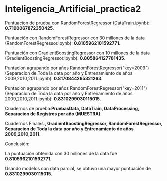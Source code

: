 # Inteligencia_Artificial_practica2

Puntuacion de prueba con RandomForestRegressor (DataTrain.ipynb): **0.7190067872350425**.

Puntuación con RandomForestRegressor con 30 millones de la data (RandomForestRegressor.ipynb): **0.8105962101592771**.

Puntuación con GradientBoostingRegressor con 10 millones de la data (GradientBoostingRegressor.ipynb): **0.805864127781435**.

Puntacion agrupando por años RandomForestRegressor("key=2009")(Separacion de Toda la data por año y Entrenamiento de años 2009,2010,2011.ipynb): **0.8170844265321263**.

Puntacion agrupando por años RandomForestRegressor("key=2011")(Separacion de Toda la data por año y Entrenamiento de años 2009,2010,2011.ipynb): **0.8310299030115015**.

Cuadernos de prueba:**PruebasData, DataTrain, DataProcessing, Separacion de Registros por año (MUESTRA)**.

Cuadernos Finales:**, GradientBoostingRegressor, RandomForestRegressor, Separacion de Toda la data por año y Entrenamiento de años 2009,2010,2011**.

Conclusión:

La puntuación obtenida con 30 millones de la data fue **0.8105962101592771**.

Usando modelos con data parcial, se obtuvo una mayor puntuación de **0.8310299030115015**.
